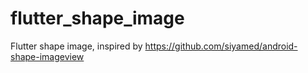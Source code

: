 # flutter_shape_image
Flutter shape image, inspired by https://github.com/siyamed/android-shape-imageview
